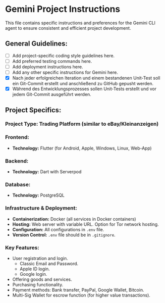 # Gemini Project Instructions

This file contains specific instructions and preferences for the Gemini CLI agent to ensure consistent and efficient project development.

## General Guidelines:
- [ ] Add project-specific coding style guidelines here.
- [ ] Add preferred testing commands here.
- [ ] Add deployment instructions here.
- [ ] Add any other specific instructions for Gemini here.
- [x] Nach jeder erfolgreichen Iteration und einem bestandenen Unit-Test soll ein Git-Commit erstellt und anschließend zu GitHub gepusht werden.
- [x] Während des Entwicklungsprozesses sollen Unit-Tests erstellt und vor jedem Git-Commit ausgeführt werden.

## Project Specifics:
### Project Type: Trading Platform (similar to eBay/Kleinanzeigen)

### Frontend:
- **Technology:** Flutter (for Android, Apple, Windows, Linux, Web-App)

### Backend:
- **Technology:** Dart with Serverpod

### Database:
- **Technology:** PostgreSQL

### Infrastructure & Deployment:
- **Containerization:** Docker (all services in Docker containers)
- **Hosting:** Web server with variable URL. Option for Tor network hosting.
- **Configuration:** All configurations in `.env` file.
- **Version Control:** `.env` file should be in `.gitignore`.

### Key Features:
- User registration and login.
    - Classic Email and Password.
    - Apple ID login.
    - Google login.
- Offering goods and services.
- Purchasing functionality.
- Payment methods: Bank transfer, PayPal, Google Wallet, Bitcoin.
- Multi-Sig Wallet for escrow function (for higher value transactions).